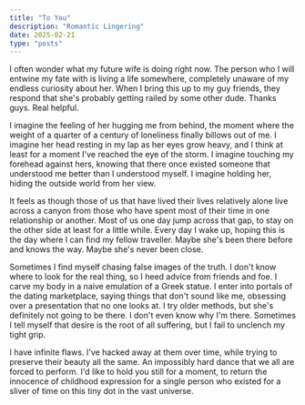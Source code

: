 ```yaml
---
title: "To You"
description: "Romantic Lingering"
date: 2025-02-21
type: "posts"
---
```


I often wonder what my future wife is doing right now. The person who I will entwine my fate with is living a life somewhere, completely unaware of my endless curiosity about her. When I bring this up to my guy friends, they respond that she's probably getting railed by some other dude. Thanks guys. Real helpful.

I imagine the feeling of her hugging me from behind, the moment where the weight of a quarter of a century of loneliness finally billows out of me. I imagine her head resting in my lap as her eyes grow heavy, and I think at least for a moment I've reached the eye of the storm. I imagine touching my forehead against hers, knowing that there once existed someone that understood me better than I understood myself. I imagine holding her, hiding the outside world from her view.

It feels as though those of us that have lived their lives relatively alone live across a canyon from those who have spent most of their time in one relationship or another. Most of us one day jump across that gap, to stay on the other side at least for a little while. Every day I wake up, hoping this is the day where I can find my fellow traveller. Maybe she's been there before and knows the way. Maybe she's never been close.

Sometimes I find myself chasing false images of the truth. I don't know where to look for the real thing, so I heed advice from friends and foe. I carve my body in a naive emulation of a Greek statue. I enter into portals of the dating marketplace, saying things that don't sound like me, obsessing over a presentation that no one looks at. I try older methods, but she's definitely not going to be there. I don't even know why I'm there. Sometimes I tell myself that desire is the root of all suffering, but I fail to unclench my tight grip.

I have infinite flaws. I've hacked away at them over time, while trying to preserve their beauty all the same. An impossibly hard dance that we all are forced to perform. I'd like to hold you still for a moment, to return the innocence of childhood expression for a single person who existed for a sliver of time on this tiny dot in the vast universe.